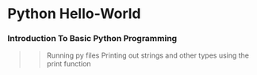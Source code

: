 # Python Hello-World
### Introduction To Basic Python Programming
>>Running py files
>>Printing out strings and other types using the print function

